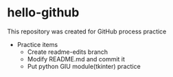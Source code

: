 # hello-github
This repository was created for GitHub process practice
- Practice items
  - Create readme-edits branch
  - Modify README.md and commit it
  - Put python GIU module(tkinter) practice  
